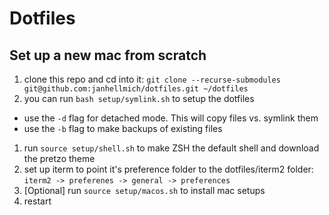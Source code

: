 # Dotfiles

## Set up a new mac from scratch

1. clone this repo and cd into it: `git clone --recurse-submodules git@github.com:janhellmich/dotfiles.git ~/dotfiles`
1. you can run `bash setup/symlink.sh` to setup the dotfiles
  - use the `-d` flag for detached mode. This will copy files vs. symlink them
  - use the `-b` flag to make backups of existing files
1. run `source setup/shell.sh` to make ZSH the default shell and download the pretzo theme
1. set up iterm to point it's preference folder to the dotfiles/iterm2 folder: `iterm2 -> preferenes -> general -> preferences`
1. [Optional] run `source setup/macos.sh` to install mac setups
1. restart


